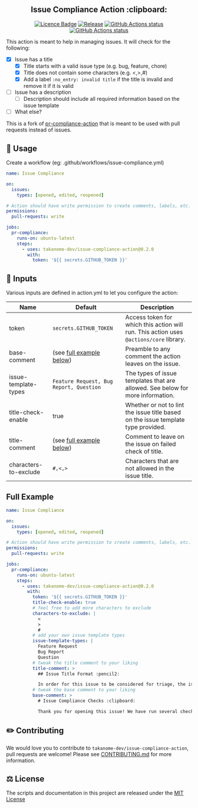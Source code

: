 <h2 align="center">Issue Compliance Action :clipboard:</h2>

<p align="center"><a href="https://github.com/takanome-dev/issue-compliance-action"><img alt="Licence Badge" src="https://img.shields.io/github/license/takanome-dev/issue-compliance-action?color=%2330C151"></a> <a href="https://github.com/takanome-dev/issue-compliance-action"><img alt="Release" src="https://img.shields.io/github/release/takanome-dev/issue-compliance-action?color=%2330C151"></a> <a href="https://github.com/takanome-dev/issue-compliance-action"><img alt="GitHub Actions status" src="https://github.com/takanome-dev/issue-compliance-action/actions/workflows/ci.yml/badge.svg"></a> <a href="https://github.com/takanome-dev/issue-compliance-action"><img alt="GitHub Actions status" src="https://github.com/takanome-dev/issue-compliance-action/actions/workflows/codeql-analysis.yml/badge.svg"></a>
<!-- <a href="https://codecov.io/gh/takanome-dev/issue-compliance-action"><img src="https://codecov.io/gh/takanome-dev/issue-compliance-action/branch/master/graph/badge.svg?token=MX3SB0GFB3" /></a> -->
</p>

This action is meant to help in managing issues. It will check for the following:

- [x] Issue has a title
  - [x] Title starts with a valid issue type (e.g. bug, feature, chore)
  - [x] Title does not contain some characters (e.g. <,>,#)
  - [x] Add a label `:no_entry: invalid title` if the title is invalid and remove it if it is valid
- [ ] Issue has a description
  - [ ] Description should include all required information based on the issue template
- [ ] What else?

This is a fork of [pr-compliance-action](https://github.com/mtfoley/pr-compliance-action) that is meant to be used with pull requests instead of issues.

## 🚀 Usage

Create a workflow (eg: .github/workflows/issue-compliance.yml)

```yaml
name: Issue Compliance

on:
  issues:
    types: [opened, edited, reopened]

# Action should have write permission to create comments, labels, etc.
permissions:
  pull-requests: write

jobs:
  pr-compliance:
    runs-on: ubuntu-latest
    steps:
      - uses: takanome-dev/issue-compliance-action@0.2.0
        with:
          token: '${{ secrets.GITHUB_TOKEN }}'
```

## 📖 Inputs

Various inputs are defined in action.yml to let you configure the action:

| Name                  | Default                                   | Description                                                                            |
| --------------------- | ----------------------------------------- | -------------------------------------------------------------------------------------- |
| token                 | `secrets.GITHUB_TOKEN`                    | Access token for which this action will run. This action uses `@actions/core` library. |
| base-comment          | (see [full example below](#full-example)) | Preamble to any comment the action leaves on the issue.                                |
| issue-template-types  | `Feature Request, Bug Report, Question`   | The types of issue templates that are allowed. See below for more information.         |
| title-check-enable    | true                                      | Whether or not to lint the issue title based on the issue template type provided.      |
| title-comment         | (see [full example below](#full-example)) | Comment to leave on the issue on failed check of title.                                |
| characters-to-exclude | `#,<,>`                                   | Characters that are not allowed in the issue title.                                    |

## Full Example

```yaml
name: Issue Compliance

on:
  issues:
    types: [opened, edited, reopened]

# Action should have write permission to create comments, labels, etc.
permissions:
  pull-requests: write

jobs:
  pr-compliance:
    runs-on: ubuntu-latest
    steps:
      - uses: takanome-dev/issue-compliance-action@0.2.0
        with:
          token: '${{ secrets.GITHUB_TOKEN }}'
          title-check-enable: true
          # feel free to add more characters to exclude
          characters-to-exclude: |
            <
            >
            #
          # add your own issue template types
          issue-template-types: |
            Feature Request
            Bug Report
            Question
          # tweak the title comment to your liking
          title-comment: >
            ## Issue Title Format :pencil2:

            In order for this issue to be considered for triage, the issue title must match the specification below:
          # tweak the base comment to your liking
          base-comment: >
            # Issue Compliance Checks :clipboard:

            Thank you for opening this issue! We have run several checks on this issue to ensure it complies with our contributing guidelines. Please review the statements below and make any necessary changes to this issue. Once all checks have passed, we will be able to triage this issue and take any necessary actions.
```

## ✏️ Contributing

We would love you to contribute to `takanome-dev/issue-compliance-action`, pull requests are welcome! Please see [CONTRIBUTING.md](CONTRIBUTING.md) for more information.

## ⚖️ License

The scripts and documentation in this project are released under the [MIT License](LICENSE)
